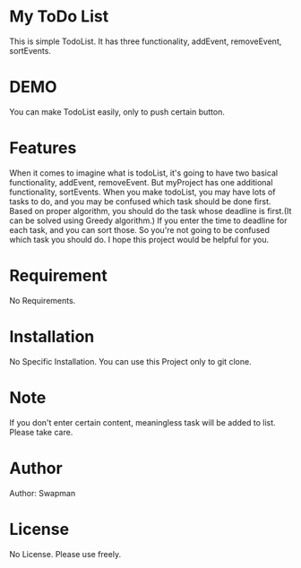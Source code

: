 # My ToDo List

This is simple TodoList. It has three functionality, addEvent, removeEvent, sortEvents.

# DEMO

You can make TodoList easily, only to push certain button.

# Features

When it comes to imagine what is todoList, it's going to have two basical functionality, addEvent, removeEvent. But myProject has one additional functionality, sortEvents. When you make todoList, you may have lots of tasks to do, and you may be confused which task should be done first. Based on proper algorithm, you should do the task whose deadline is first.(It can be solved using Greedy algorithm.) If you enter the time to deadline for each task, and you can sort those. So you're not going to be confused which task you should do. I hope this project would be helpful for you.

# Requirement

No Requirements.

# Installation

No Specific Installation. You can use this Project only to git clone.

# Note

If you don't enter certain content, meaningless task will be added to list. Please take care.

# Author

Author: Swapman

# License

No License. Please use freely.
